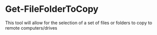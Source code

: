 # Get-FileFolderToCopy
This tool will allow for the selection of a set of files or folders to copy to remote computers/drives
